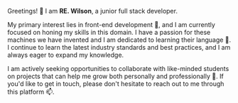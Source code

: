 Greetings! 👋 I am <strong>RE. Wilson</strong>, a junior full stack developer.

My primary interest lies in front-end development 👀, and I am currently focused on honing my skills in this domain. I have a passion for these machines we have invented and I am dedicated to learning their language 🌱. I  continue to learn the latest industry standards and best practices, and I am always eager to expand my knowledge.

I am actively seeking opportunities to collaborate with like-minded students on projects that can help me grow both personally and professionally 💞️. If you'd like to get in touch, please don't hesitate to reach out to me through this platform 📫.
<!---
RW2023/RW2023 is a ✨ special ✨ repository because its `README.md` (this file) appears on your GitHub profile.
You can click the Preview link to take a look at your changes.
--->
